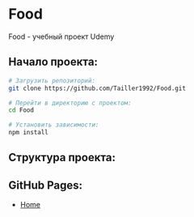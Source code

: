# Food

Food - учебный проект Udemy

## Начало проекта:

```bash
# Загрузить репозиторий:
git clone https://github.com/Tailler1992/Food.git

# Перейти в директорию с проектом:
cd Food

# Установить зависимости:
npm install

```

## Структура проекта:

## GitHub Pages:

- [Home](https://tailler1992.github.io/Food/src/)